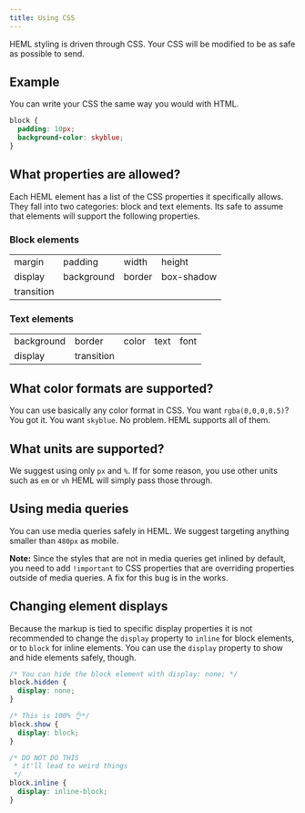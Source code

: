 ```yaml
---
title: Using CSS
---
```


HEML styling is driven through CSS. Your CSS will be modified to be as safe as possible to send.

## Example

You can write your CSS the same way you would with HTML.

```css
block {
  padding: 10px;
  background-color: skyblue;
}
```

## What properties are allowed?

Each HEML element has a list of the CSS properties it specifically allows. They fall into two categories: block and text elements. Its safe to assume that elements will support the following properties. 

### Block elements

<div class="fixed-table bordered-table">

| | | | |
| --- | --- | --- | --- |
| margin | padding | width  | height |
| display | background | border | box-shadow |
| transition | | | |

</div>

### Text elements

<div class="fixed-table bordered-table">

| | | | | |
| --- | --- | --- | --- | --- |
| background | border | color | text | font |
| display | transition | | |

</div>

## What color formats are supported?

You can use basically any color format in CSS. You want `rgba(0,0,0,0.5)`? You got it. You want `skyblue`. No problem. HEML supports all of them.

## What units are supported?

We suggest using only `px` and `%`. If for some reason, you use other units such as `em` or `vh` HEML will simply pass those through.

## Using media queries

You can use media queries safely in HEML. We suggest targeting anything smaller than `480px` as mobile.

**Note:** Since the styles that are not in media queries get inlined by default, you need to add `!important` to CSS properties that are overriding properties outside of media queries. A fix for this bug is in the works.

## Changing element displays

Because the markup is tied to specific display properties it is not recommended to change the `display` property to `inline` for block elements, or to `block` for inline elements. You can use the `display` property to show and hide elements safely, though.

```css
/* You can hide the block element with display: none; */
block.hidden {
  display: none;
}

/* This is 100% 👌*/
block.show {
  display: block;
}

/* DO NOT DO THIS
 * it'll lead to weird things
 */
block.inline {
  display: inline-block;
}
```
